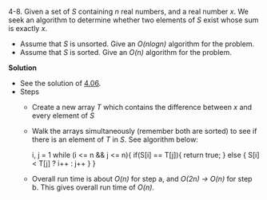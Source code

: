 4-8. Given a set of *S* containing *n* real numbers, and a real number *x*. We seek an algorithm to determine whether two elements of *S* exist whose sum is exactly *x*.

 * Assume that *S* is unsorted. Give an *O(nlogn)* algorithm for the problem.
 * Assume that *S* is sorted. Give an *O(n)* algorithm for the problem.

**Solution**

 * See the solution of [4.06](https://github.com/abdulapopoola/TADMBook/blob/master/Chapter%204/4.06.md).
 * Steps
     *  Create a new array *T* which contains the difference between *x* and every element of *S*
     *  Walk the arrays simultaneously (remember both are sorted) to see if there is an element of *T* in *S*. See algorithm below:
        
        i, j = 1
        while (i <= n && j <= n){
            if(S[i] == T[j]){
                return true;
            } else {
                S[i] < T[j] ? i++ : j++
            }
        }
        
    * Overall run time is about *O(n)* for step a, and *O(2n) -> O(n)* for step b. This gives overall run time of *O(n)*.